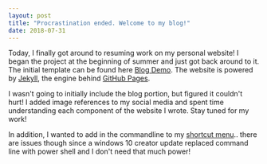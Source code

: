 ```yaml
---
layout: post
title: "Procrastination ended. Welcome to my blog!" 
date: 2018-07-31
---
```


Today, I finally got around to resuming work on my personal website! I began the project at the beginning of summer and just got back around to it. The initial template can be found here [Blog Demo](http://jmcglone.com/guides/github-pages/). The website is powered by [Jekyll](http://jekyllrb.com), the engine behind [GitHub Pages](https://pages.github.com/).

I wasn't going to initially include the blog portion, but figured it couldn't hurt! I added image references to my social media and spent time understanding each component of the website I wrote. Stay tuned for my work!

In addition, I wanted to add in the commandline to my [shortcut menu](https://www.windowscentral.com/add-open-command-window-here-back-context-menu-windows-10).. there are issues though since a windows 10 creator update replaced command line with power shell and I don't need that much power!